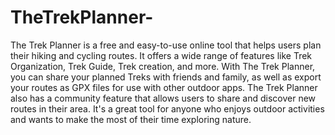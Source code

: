 # TheTrekPlanner-
The Trek Planner is a free and easy-to-use online tool that helps users plan their hiking and cycling routes. It offers a wide range of features like Trek Organization, Trek Guide, Trek creation, and more. With The Trek Planner, you can share your planned Treks with friends and family, as well as export your routes as GPX files for use with other outdoor apps. The Trek Planner also has a community feature that allows users to share and discover new routes in their area. It's a great tool for anyone who enjoys outdoor activities and wants to make the most of their time exploring nature.

